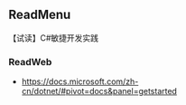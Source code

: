 ## ReadMenu
【试读】C#敏捷开发实践

### ReadWeb
* https://docs.microsoft.com/zh-cn/dotnet/#pivot=docs&panel=getstarted

